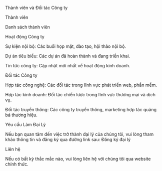 Thành viên và Đối tác Công ty

Thành viên

Danh sách thành viên

Hoạt động Công ty

Sự kiện nội bộ: Các buổi họp mặt, đào tạo, hội thảo nội bộ.

Dự án tiêu biểu: Các dự án đã hoàn thành và đang triển khai.

Tin tức công ty: Cập nhật mới nhất về hoạt động kinh doanh.

Đối tác Công ty

Hợp tác công nghệ: Các đối tác trong lĩnh vực phát triển web, phần mềm.

Hợp tác kinh doanh: Đối tác chiến lược trong lĩnh vực thương mại và dịch vụ.

Đối tác truyền thông: Các công ty truyền thông, marketing hợp tác quảng bá thương hiệu.

Yêu cầu Làm Đại Lý

Nếu bạn quan tâm đến việc trở thành đại lý của chúng tôi, vui lòng tham khảo thông tin và đăng ký qua đường link sau:
Đăng ký đại lý

Liên hệ

Nếu có bất kỳ thắc mắc nào, vui lòng liên hệ với chúng tôi qua website chính thức.

